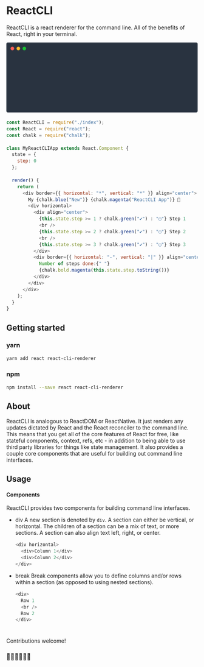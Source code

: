 # ReactCLI

ReactCLI is a react renderer for the command line. All of the benefits of React, right in your terminal.

![react-cli-demo](/.github/demo.svg)

```javascript
const ReactCLI = require("./index");
const React = require("react");
const chalk = require("chalk");

class MyReactCLIApp extends React.Component {
  state = {
    step: 0
  };

  render() {
    return (
      <div border={{ horizontal: "*", vertical: "*" }} align="center">
        My {chalk.blue("New")} {chalk.magenta("ReactCLI App")} 🚀
        <div horizontal>
          <div align="center">
            {this.state.step >= 1 ? chalk.green("✔︎") : "◯"} Step 1
            <br />
            {this.state.step >= 2 ? chalk.green("✔︎") : "◯"} Step 2
            <br />
            {this.state.step >= 3 ? chalk.green("✔︎") : "◯"} Step 3
          </div>
          <div border={{ horizontal: "-", vertical: "|" }} align="center">
            Number of steps done:{" "}
            {chalk.bold.magenta(this.state.step.toString())}
          </div>
        </div>
      </div>
    );
  }
}

```

## Getting started

### yarn

```bash
yarn add react react-cli-renderer
```

### npm

```bash
npm install --save react react-cli-renderer
```

## About

ReactCLI is analogous to ReactDOM or ReactNative. It just renders any updates dictated by React and the React reconciler to the command line. This means that you get all of the core features of React for free, like stateful components, context, refs, etc - in addition to being able to use third party libraries for things like state management. It also provides a couple core components that are useful for building out command line interfaces.

## Usage

#### Components

ReactCLI provides two components for building command line interfaces.

- div
  A new section is denoted by `div`. A section can either be vertical, or horizontal. The children of a section can be a mix of text, or more sections. A section can also align text left, right, or center.

  ```javascript
  <div horizontal>
    <div>Column 1</div>
    <div>Column 2</div>
  </div>
  ```

- break
  Break components allow you to define columns and/or rows within a section (as opposed to using nested sections).

  ```javascript
  <div>
    Row 1
    <br />
    Row 2
  </div>
  ```

#

Contributions welcome!

### 👨‍🎤👩‍🔬👨‍🎨

#
